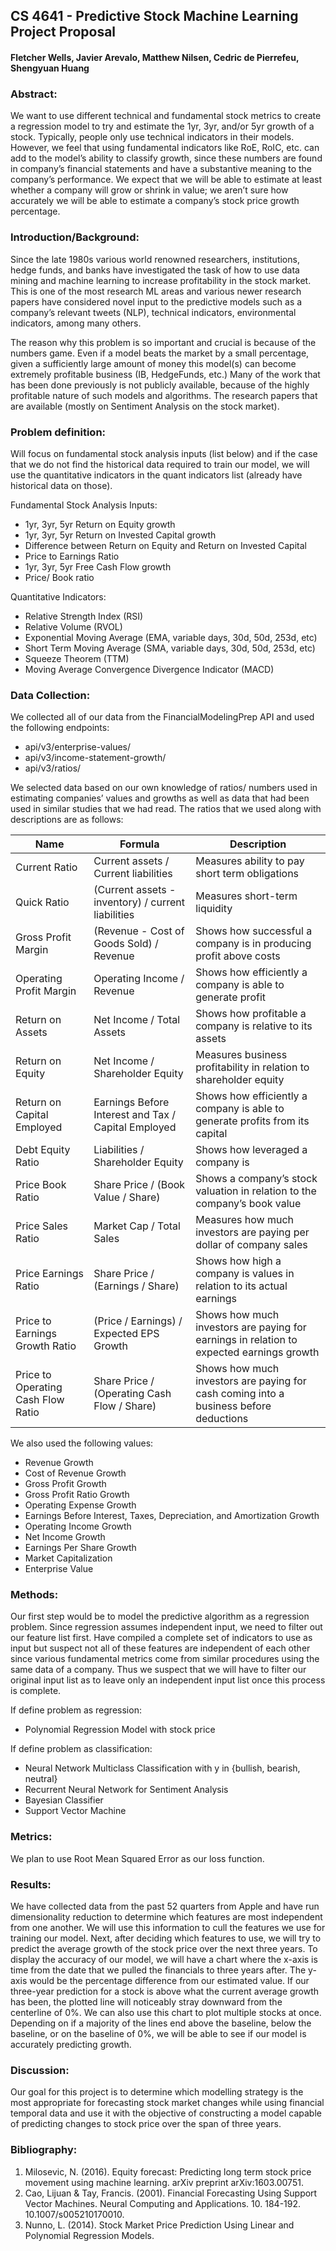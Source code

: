 ## CS 4641 - Predictive Stock Machine Learning Project Proposal
#### Fletcher Wells, Javier Arevalo, Matthew Nilsen, Cedric de Pierrefeu, Shengyuan Huang 

### Abstract: 
We want to use different technical and fundamental stock metrics to create a regression model to try and estimate the 1yr, 3yr, and/or 5yr growth of a stock. Typically, people only use technical indicators in their models. However, we feel that using fundamental indicators like RoE, RoIC, etc. can add to the model’s ability to classify growth, since these numbers are found in company’s financial statements and have a substantive meaning to the company’s performance. We expect that we will be able to estimate at least whether a company will grow or shrink in value; we aren’t sure how accurately we will be able to estimate a company’s stock price growth percentage.

### Introduction/Background: 
Since the late 1980s various world renowned researchers, institutions, hedge funds, and banks have investigated the task of how to use data mining and machine learning to increase profitability in the stock market. This is one of the most research ML areas and various newer research papers have considered novel input to the predictive models such as a company’s relevant tweets (NLP), technical indicators, environmental indicators, among many others. 

The reason why this problem is so important and crucial is because of the numbers game. Even if a model beats the market by a small percentage, given a sufficiently large amount of money this model(s) can become extremely profitable business (IB, HedgeFunds, etc.) Many of the work that has been done previously is not publicly available, because of the highly profitable nature of such models and algorithms. The research papers that are available (mostly on Sentiment Analysis on the stock market).

### Problem definition: 
Will focus on fundamental stock analysis inputs (list below) and if the case that we do not find the historical data required to train our model, we will use the quantitative indicators in the quant indicators list (already have historical data on those). 

Fundamental Stock Analysis Inputs:
* 1yr, 3yr, 5yr Return on Equity growth
* 1yr, 3yr, 5yr Return on Invested Capital growth
* Difference between Return on Equity and Return on Invested Capital
* Price to Earnings Ratio
* 1yr, 3yr, 5yr Free Cash Flow growth
* Price/ Book ratio

Quantitative Indicators:
* Relative Strength Index (RSI)
* Relative Volume (RVOL)
* Exponential Moving Average (EMA, variable days, 30d, 50d, 253d, etc)
* Short Term Moving Average (SMA, variable days, 30d, 50d, 253d, etc)
* Squeeze Theorem (TTM)
* Moving Average Convergence Divergence Indicator (MACD)

### Data Collection:
We collected all of our data from the FinancialModelingPrep API and used the following endpoints:
* api/v3/enterprise-values/
* api/v3/income-statement-growth/
* api/v3/ratios/

We selected data based on our own knowledge of ratios/ numbers used in estimating companies’ values and growths as well as data that had been used in similar studies that we had read. The ratios that we used along with descriptions are as follows:

|Name          |Formula                              |Description|
|--------------|-------------------------------------|-----------|
|Current Ratio |Current assets / Current liabilities |Measures ability to pay short term obligations|
|Quick Ratio  |(Current assets - inventory) / current liabilities  |Measures short-term liquidity |
|Gross Profit Margin  |(Revenue - Cost of Goods Sold) / Revenue  |Shows how successful a company is in producing profit above costs|
|Operating Profit Margin  |Operating Income / Revenue  |Shows how efficiently a company is able to generate profit  |
|Return on Assets  |Net Income / Total Assets  |Shows how profitable a company is relative to its assets|
|Return on Equity  |Net Income / Shareholder Equity  |Measures business profitability in relation to shareholder equity|
|Return on Capital Employed  |Earnings Before Interest and Tax / Capital Employed  |Shows how efficiently a company is able to generate profits from its capital|
|Debt Equity Ratio  |Liabilities / Shareholder Equity  |Shows how leveraged a company is  |
|Price Book Ratio  |Share Price / (Book Value / Share)  |Shows a company’s stock valuation in relation to the company’s book value  |
|Price Sales Ratio  |Market Cap / Total Sales  |Measures how much investors are paying per dollar of company sales  |
|Price Earnings Ratio  |Share Price / (Earnings / Share)  |Shows how high a company is values in relation to its actual earnings  |
|Price to Earnings Growth Ratio  |(Price / Earnings) / Expected EPS Growth  |Shows how much investors are paying for earnings in relation to expected earnings growth  |
|Price to Operating Cash Flow Ratio  |Share Price / (Operating Cash Flow / Share)  |Shows how much investors are paying for cash coming into a business before deductions  |

We also used the following values:
* Revenue Growth
* Cost of Revenue Growth
* Gross Profit Growth
* Gross Profit Ratio Growth
* Operating Expense Growth
* Earnings Before Interest, Taxes, Depreciation, and Amortization Growth
* Operating Income Growth
* Net Income Growth
* Earnings Per Share Growth
* Market Capitalization
* Enterprise Value

### Methods: 
Our first step would be to model the predictive algorithm as a regression problem. Since regression assumes independent input, we need to filter out our feature list first. 
Have compiled a complete set of indicators to use as input but suspect not all of these features are independent of each other since various fundamental metrics come from similar procedures using the same data of a company. Thus we suspect that we will have to filter our original input list as to leave only an independent input list once this process is complete.
 
If define problem as regression:
* Polynomial Regression Model with stock price

If define problem as classification:
* Neural Network Multiclass Classification with y in {bullish, bearish, neutral}
* Recurrent Neural Network for Sentiment Analysis 
* Bayesian Classifier
* Support Vector Machine

### Metrics:
We plan to use Root Mean Squared Error as our loss function.

### Results: 
We have collected data from the past 52 quarters from Apple and have run dimensionality reduction to determine which features are most independent from one another. We will use this information to cull the features we use for training our model. Next, after deciding which features to use, we will try to predict the average growth of the stock price over the next three years. To display the accuracy of our model, we will have a chart where the x-axis is time from the date that we pulled the financials to three years after. The y-axis would be the percentage difference from our estimated value.
If our three-year prediction for a stock is above what the current average growth has been, the plotted line will noticeably stray downward from the centerline of 0%. We can also use this chart to plot multiple stocks at once. Depending on if a majority of the lines end above the baseline, below the baseline, or on the baseline of 0%, we will be able to see if our model is accurately predicting growth.

### Discussion:
Our goal for this project is to determine which modelling strategy is the most appropriate for forecasting stock market changes while using financial temporal data and use it with the objective of constructing a model capable of predicting changes to stock price over the span of three years. 

### Bibliography: 
1. Milosevic, N. (2016). Equity forecast: Predicting long term stock price movement using machine learning. arXiv preprint arXiv:1603.00751.
2. Cao, Lijuan & Tay, Francis. (2001). Financial Forecasting Using Support Vector Machines. Neural Computing and Applications. 10. 184-192. 10.1007/s005210170010.
3. Nunno, L. (2014). Stock Market Price Prediction Using Linear and Polynomial Regression Models.
